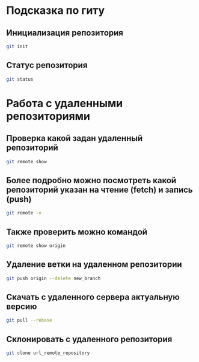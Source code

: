 # Подсказка по гиту

## Инициализация репозитория

```sh
git init
```

## Статус репозитория

```sh
git status
```

# Работа с удаленными репозиториями
## Проверка какой задан удаленный репозиторий
```sh
git remote show
```
## Более подробно можно посмотреть какой репозиторий указан на чтение (fetch) и запись (push)
```sh
git remote -v
```
## Также проверить можно командой
```sh
git remote show origin
```
## Удаление ветки на удаленном репозитории
```sh
git push origin --delete new_branch
```
## Скачать с удаленного сервера актуальную версию
```sh
git pull --rebase
```
## Склонировать с удаленного репозитория
```sh
git clone url_remote_repository
```